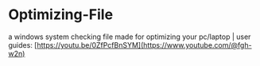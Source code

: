 # Optimizing-File
a windows system checking file made for optimizing your pc/laptop | user guides: [https://youtu.be/0ZfPcfBnSYM](https://www.youtube.com/@fgh-w2n)
